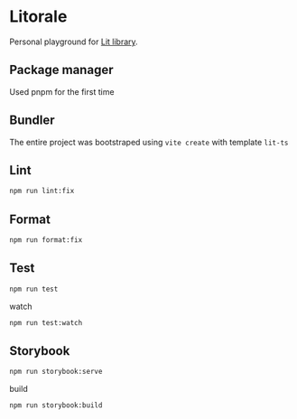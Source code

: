 # Litorale

Personal playground for [Lit library](https://lit.dev/). 

## Package manager

Used pnpm for the first time

## Bundler

The entire project was bootstraped using `vite create` with template `lit-ts`

## Lint

```bash
npm run lint:fix 
```

## Format

```bash
npm run format:fix
```

## Test

```bash
npm run test
```

watch

```bash
npm run test:watch
```

## Storybook

```bash
npm run storybook:serve
```

build
```bash
npm run storybook:build
```